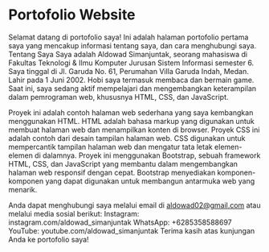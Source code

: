 # Portofolio Website
Selamat datang di portofolio saya! Ini adalah halaman portofolio pertama saya yang mencakup informasi tentang saya, dan cara menghubungi saya.
Tentang Saya
Saya adalah Aldowad Simanjuntak, seorang mahasiswa di Fakultas Teknologi & Ilmu Komputer Jurusan Sistem Informasi semester 6. Saya tinggal di Jl. Garuda No. 61, Perumahan Villa Garuda Indah, Medan. Lahir pada 1 Juni 2002. Hobi saya termasuk membaca dan bermain game. Saat ini, saya sedang aktif mempelajari dan mengembangkan keterampilan dalam pemrograman web, khususnya HTML, CSS, dan JavaScript.

Proyek ini adalah contoh halaman web sederhana yang saya kembangkan menggunakan HTML. HTML adalah bahasa markup yang digunakan untuk membuat halaman web dan menampilkan konten di browser.
Proyek CSS ini adalah contoh dari desain tampilan halaman web. CSS digunakan untuk mempercantik tampilan halaman web dan mengatur tata letak elemen-elemen di dalamnya.
Proyek ini menggunakan Bootstrap, sebuah framework HTML, CSS, dan JavaScript yang membantu dalam mengembangkan halaman web responsif dengan cepat. Bootstrap menyediakan komponen-komponen yang dapat digunakan untuk membangun antarmuka web yang menarik.


Anda dapat menghubungi saya melalui email di aldowad02@gmail.com atau melalui media sosial berikut:
Instagram: instagram.com/aldowad_simanjuntak
WhatsApp: +6285358588697
YouTube: youtube.com/aldowad_simanjuntak
Terima kasih atas kunjungan Anda ke portofolio saya!
